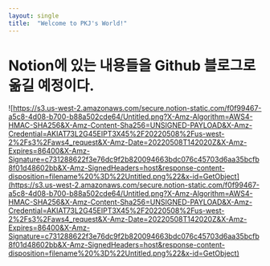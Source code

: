 ```yaml
---
layout: single
title:  "Welcome to PKJ's World!"
---
```


# Notion에 있는 내용들을 Github 블로그로 옮길 예정이다.

![https://s3.us-west-2.amazonaws.com/secure.notion-static.com/f0f99467-a5c8-4d08-b700-b88a502cde64/Untitled.png?X-Amz-Algorithm=AWS4-HMAC-SHA256&X-Amz-Content-Sha256=UNSIGNED-PAYLOAD&X-Amz-Credential=AKIAT73L2G45EIPT3X45%2F20220508%2Fus-west-2%2Fs3%2Faws4_request&X-Amz-Date=20220508T142020Z&X-Amz-Expires=86400&X-Amz-Signature=c731288622f3e76dc9f2b820094663bdc076c45703d6aa35bcfb8f01d48602bb&X-Amz-SignedHeaders=host&response-content-disposition=filename%20%3D%22Untitled.png%22&x-id=GetObject](https://s3.us-west-2.amazonaws.com/secure.notion-static.com/f0f99467-a5c8-4d08-b700-b88a502cde64/Untitled.png?X-Amz-Algorithm=AWS4-HMAC-SHA256&X-Amz-Content-Sha256=UNSIGNED-PAYLOAD&X-Amz-Credential=AKIAT73L2G45EIPT3X45%2F20220508%2Fus-west-2%2Fs3%2Faws4_request&X-Amz-Date=20220508T142020Z&X-Amz-Expires=86400&X-Amz-Signature=c731288622f3e76dc9f2b820094663bdc076c45703d6aa35bcfb8f01d48602bb&X-Amz-SignedHeaders=host&response-content-disposition=filename%20%3D%22Untitled.png%22&x-id=GetObject)
